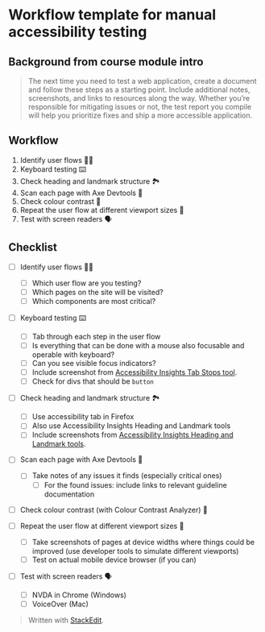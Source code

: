 # Workflow template for manual accessibility testing 

## Background from course module intro
> The next time you need to test a web application, create a document and follow these steps as a starting point. Include additional notes, screenshots, and links to resources along the way.
>Whether you’re responsible for mitigating issues or not, the test report you compile will help you prioritize fixes and ship a more accessible application.

## Workflow
1. Identify user flows 🕵️‍♂️
2. Keyboard testing ⌨️
3. Check heading and landmark structure 🏞
4. Scan each page with Axe Devtools 🧐
5. Check colour contrast 🎨
6. Repeat the user flow at different viewport sizes 📱
7. Test with screen readers 🗣

## Checklist

- [ ] Identify user flows 🕵️‍♂️
	- [ ] Which user flow are you testing?
	- [ ] Which pages on the site will be visited?
	- [ ] Which components are most critical?

- [ ] Keyboard testing ⌨️
	- [ ] Tab through each step in the user flow
	- [ ] Is everything that can be done with a mouse also focusable and operable with keyboard?
	- [ ] Can you see visible focus indicators?
	- [ ] Include screenshot from [Accessibility Insights Tab Stops tool](https://accessibilityinsights.io/downloads/).
	- [ ] Check for divs that should be `button`

- [ ] Check heading and landmark structure 🏞
	- [ ] Use accessibility tab in Firefox
	- [ ] Also use Accessibility Insights Heading and Landmark tools
	- [ ] Include screenshots from [Accessibility Insights Heading and Landmark tools](https://accessibilityinsights.io/downloads/).

- [ ] Scan each page with Axe Devtools 🧐
	- [ ] Take notes of any issues it finds (especially critical ones)
		- [ ] For the found issues: include links to relevant guideline documentation

- [ ] Check colour contrast (with Colour Contrast Analyzer) 🎨

- [ ] Repeat the user flow at different viewport sizes 📱
	- [ ] Take screenshots of pages at device widths where things could be improved (use developer tools to simulate different viewports)
	- [ ] Test on actual mobile device browser (if you can)

- [ ] Test with screen readers 🗣
	- [ ] NVDA in Chrome (Windows)
	- [ ] VoiceOver (Mac)

> Written with [StackEdit](https://stackedit.io/).
<!--stackedit_data:
eyJoaXN0b3J5IjpbMTQ0MDgzMDY3OSwxNTEyODM3NTIwLC0xNj
MzMDQxNDMyXX0=
-->
